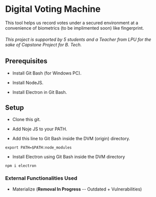 # Digital Voting Machine

This tool helps us record votes under a secured environment at a convenience of biometrics (to be implimented soon) like fingerprint.

###### <i>This project is supported by 5 students and a Teacher from LPU for the sake of Capstone Project for B. Tech.</i>

## Prerequisites
- Install Git Bash (for Windows PC).

- Install NodeJS.

- Install Electron in Git Bash.

## Setup
- Clone this git.

- Add Noje JS to your PATH.

- Add this line to Git Bash inside the DVM (origin) directory.
```
export PATH=$PATH:node_modules
```

- Install Electron using Git Bash inside the DVM directory 
```
npm i electron
```

### External Functionalities Used
- Materialize (<b>Removal In Progress</b> -- Outdated + Vulnerabilities)
